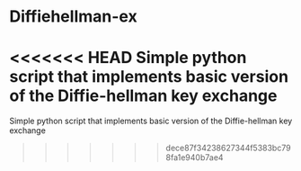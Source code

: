# Diffiehellman-ex
<<<<<<< HEAD
Simple python script that implements basic version of the Diffie-hellman key exchange
=======
Simple python script that implements basic version of the Diffie-hellman key exchange
>>>>>>> dece87f34238627344f5383bc798fa1e940b7ae4
